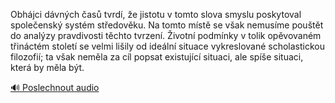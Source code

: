 
Obhájci dávných časů tvrdí, že jistotu v tomto slova smyslu poskytoval společenský systém středověku. Na tomto místě se však nemusíme pouštět do analýzy pravdivosti těchto tvrzení. Životní podmínky v tolik opěvovaném třináctém století se velmi lišily od ideální situace vykreslované scholastickou filozofií; ta však neměla za cíl popsat existující situaci, ale spíše situaci, která by měla být.

[🔊 Poslechnout audio](/data/7-paragraphs/audio/chapter_166/para_004-Obhjci-dvnch-as-tvrd-e-jistotu-v-tomto-slo.mp3)

